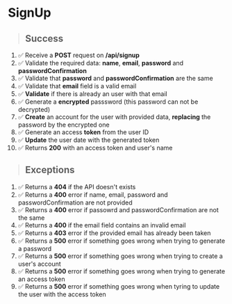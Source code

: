 # SignUp

> ## Success

1. ✅ Receive a **POST** request on **/api/signup**
2. ✅ Validate the required data: **name**, **email**, **password** and **passwordConfirmation**
3. ✅ Validate that **password** and **passwordConfirmation** are the same
4. ✅ Validate that **email** field is a valid email
5. ✅ **Validate** if there is already an user with that email
6. ✅ Generate a **encrypted** passsword (this password can not be decrypted)
7. ✅ **Create** an account for the user with provided data, **replacing** the password by the encrypted one
8. ✅ Generate an access **token** from the user ID
9. ✅ **Update** the user date with the generated token
10. ✅ Returns **200** with an access token and user's name

> ## Exceptions

1. ✅ Returns a **404** if the API doesn't exists
2. ✅ Returns a **400** error if name, email, password and passwordConfirmation are not provided
3. ✅ Returns a **400** error if passowrd and passwordConfirmation are not the same
4. ✅ Returns a **400** if the email field contains an invalid email
5. ✅ Returns a **403** error if the provided email has already been taken
6. ✅ Returns a **500** error if something goes wrong when trying to generate a password
7. ✅ Returns a **500** error if something goes wrong when trying to create a user's account
8. ✅ Returns a **500** error if something goes wrong when trying to generate an access token
9. ✅ Returns a **500** error if something goes wrong when tyring to update the user with the access token